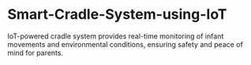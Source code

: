 # Smart-Cradle-System-using-IoT
IoT-powered cradle system provides real-time monitoring of infant movements and environmental conditions, ensuring safety and peace of mind for parents.
